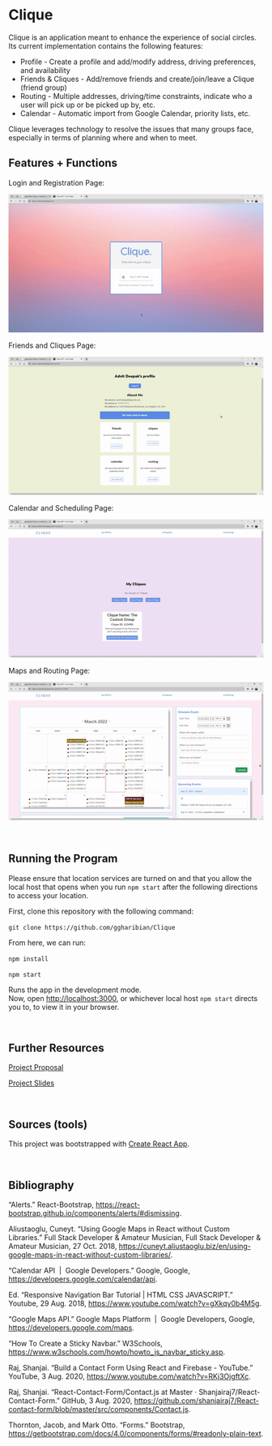 # Clique

Clique is an application meant to enhance the experience of social circles.
Its current implementation contains the following features:

* Profile - Create a profile and add/modify address, driving preferences, and availability
* Friends & Cliques - Add/remove friends and create/join/leave a Clique (friend group)
* Routing - Multiple addresses, driving/time constraints, indicate who a user will pick up or be picked up by, etc.
* Calendar - Automatic import from Google Calendar, priority lists, etc.

Clique leverages technology to resolve the issues that many groups face,
especially in terms of planning where and when to meet.

## Features + Functions

Login and Registration Page: 

![Login](./auxmedia/reg-demo.gif)

Friends and Cliques Page: 

![Join](./auxmedia/join-demo.gif)

Calendar and Scheduling Page: 

![Cal](./auxmedia/cal-demo.gif)

Maps and Routing Page: 

![Map](./auxmedia/map-demo.gif)

&nbsp;&nbsp;

## Running the Program

Please ensure that location services are turned on and that you allow the local host that opens when you run `npm start` after the following directions to access your location.

First, clone this repository with the following command:

`git clone https://github.com/ggharibian/Clique`

From here, we can run:

`npm install`

`npm start`

Runs the app in the development mode.\
Now, open [http://localhost:3000](http://localhost:3000), or whichever local host `npm start` directs you to, to view it in your browser.

&nbsp;&nbsp;

## Further Resources

[Project Proposal](https://docs.google.com/document/d/1K-f6SdqdyJ3yzxbiAFyreZ2cZy3pWdi0vsIUpSTLwv8/edit?usp=sharing)

[Project Slides](https://docs.google.com/presentation/d/1ZA4glt8DjXkK76I6f4x71AkWuDspXHnTVAT1rjyctOA/edit?usp=sharing)

&nbsp;&nbsp;

## Sources (tools)

This project was bootstrapped with [Create React App](https://github.com/facebook/create-react-app).

&nbsp;&nbsp;

## Bibliography

“Alerts.” React-Bootstrap, https://react-bootstrap.github.io/components/alerts/#dismissing.

Aliustaoglu, Cuneyt. “Using Google Maps in React without Custom Libraries.” Full Stack Developer &amp; Amateur Musician, Full Stack Developer &amp; Amateur Musician, 27 Oct. 2018, https://cuneyt.aliustaoglu.biz/en/using-google-maps-in-react-without-custom-libraries/. 

“Calendar API &nbsp;|&nbsp; Google Developers.” Google, Google, https://developers.google.com/calendar/api. 

Ed. “Responsive Navigation Bar Tutorial | HTML CSS JAVASCRIPT.” Youtube, 29 Aug. 2018, https://www.youtube.com/watch?v=gXkqy0b4M5g. 

“Google Maps API.” Google Maps Platform &nbsp;|&nbsp; Google Developers, Google, https://developers.google.com/maps. 

“How To Create a Sticky Navbar.” W3Schools, https://www.w3schools.com/howto/howto_js_navbar_sticky.asp. 

Raj, Shanjai. “Build a Contact Form Using React and Firebase - YouTube.” YouTube, 3 Aug. 2020, https://www.youtube.com/watch?v=RKj3OjgftXc. 

Raj, Shanjai. “React-Contact-Form/Contact.js at Master · Shanjairaj7/React-Contact-Form.” GitHub, 3 Aug. 2020, https://github.com/shanjairaj7/React-contact-form/blob/master/src/components/Contact.js. 

Thornton, Jacob, and Mark Otto. “Forms.” Bootstrap, https://getbootstrap.com/docs/4.0/components/forms/#readonly-plain-text. 

&nbsp;&nbsp;
